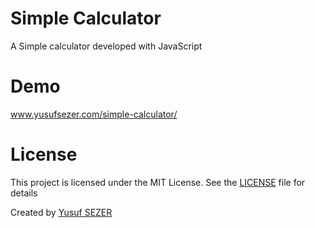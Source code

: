 # Simple Calculator
A Simple calculator developed with JavaScript

# Demo
www.yusufsezer.com/simple-calculator/

# License
This project is licensed under the MIT License. See the [LICENSE](LICENSE) file for details

Created by [Yusuf SEZER](http://www.yusufsezer.com)
